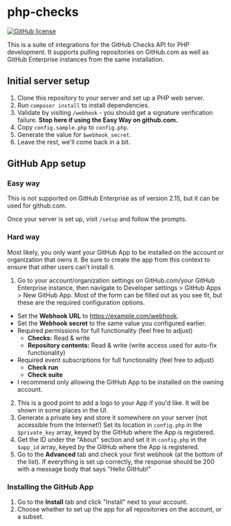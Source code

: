 # php-checks
[![GitHub license](https://img.shields.io/github/license/kberzinch/php-checks.svg?style=flat-square)](https://raw.githubusercontent.com/kberzinch/php-checks/master/LICENSE.md)

This is a suite of integrations for the GitHub Checks API for PHP development. It supports pulling repositories on GitHub.com as well as GitHub Enterprise instances from the same installation.

## Initial server setup
1. Clone this repository to your server and set up a PHP web server.
2. Run `composer install` to install dependencies.
3. Validate by visiting `/webhook` - you should get a signature verification failure. **Stop here if using the Easy Way on github.com.**
4. Copy `config.sample.php` to `config.php`.
5. Generate the value for `$webhook_secret`.
7. Leave the rest, we'll come back in a bit.

## GitHub App setup

### Easy way
This is not supported on GitHub Enterprise as of version 2.15, but it can be used for github.com.

Once your server is set up, visit `/setup` and follow the prompts.

### Hard way

Most likely, you only want your GitHub App to be installed on the account or organization that owns it. Be sure to create the app from this context to ensure that other users can't install it.

1. Go to your account/organization settings on GitHub.com/your GitHub Enterprise instance, then navigate to Developer settings > GitHub Apps > New GitHub App. Most of the form can be filled out as you see fit, but these are the required configuration options.
  * Set the **Webhook URL** to https://example.com/webhook.
  * Set the **Webhook secret** to the same value you configured earlier.
  * Required permissions for full functionality (feel free to adjust)
    * **Checks:** Read & write
    * **Repository contents:** Read & write (write access used for auto-fix functionality)
  * Required event subscriptions for full functionality (feel free to adjust)
    * **Check run**
    * **Check suite**
  * I recommend only allowing the GitHub App to be installed on the owning account.
2. This is a good point to add a logo to your App if you'd like. It will be shown in some places in the UI.
3. Generate a private key and store it somewhere on your server (not accessible from the Internet!) Set its location in `config.php` in the `$private_key` array, keyed by the GitHub where the App is registered.
4. Get the ID under the "About" section and set it in `config.php` in the `$app_id` array, keyed by the GitHub where the App is registered.
5. Go to the **Advanced** tab and check your first webhook (at the bottom of the list). If everything is set up correctly, the response should be 200 with a message body that says "Hello GitHub!"

### Installing the GitHub App
1. Go to the **Install** tab and click "Install" next to your account.
2. Choose whether to set up the app for all repositories on the account, or a subset.
